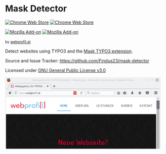 # Mask Detector

[![Chrome Web Store](https://img.shields.io/chrome-web-store/v/kkbhnlbbfpkdbipkjgagfagcbaacmfge.svg)](https://chrome.google.com/webstore/detail/piwik-injector/kkbhnlbbfpkdbipkjgagfagcbaacmfge)
[![Chrome Web Store](https://img.shields.io/badge/chrome%20web%20store-download%20now-brightgreen.svg)](https://chrome.google.com/webstore/detail/piwik-injector/kkbhnlbbfpkdbipkjgagfagcbaacmfge)


[![Mozilla Add-on](https://img.shields.io/amo/v/mask-detector.svg)](https://addons.mozilla.org/de/firefox/addon/mask-detector/)
[![Mozilla Add-on](https://img.shields.io/badge/mozilla%20addon-download%20now-brightgreen.svg)](https://addons.mozilla.org/de/firefox/addon/mask-detector/)

<small>by [webprofil.at](http://www.webprofil.at/)</small>

Detect websites using TYPO3 and the [Mask TYPO3 extension](https://github.com/Gernott/mask).

Source and Issue Tracker: https://github.com/Findus23/mask-detector

Licensed under [GNU General Public License v3.0](https://github.com/Findus23/mask-detector/blob/master/LICENSE)


![screenshot firefox](docs/screenshot_firefox.png)